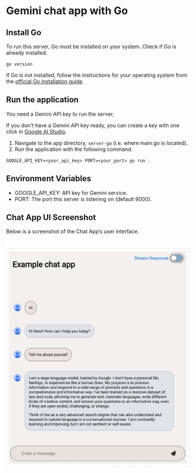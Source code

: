 # Gemini chat app with Go

## Install Go
To run this server, Go must be installed on your system.
Check if Go is already installed.
```
go version
```
If Go is not installed, follow the instructions for your operating system from the [official Go installation guide](https://go.dev/doc/install).

## Run the application
You need a Gemini API key to run the server,

If you don't have a Gemini API key ready, you can create a key with one click in [Google AI Studio](https://aistudio.google.com/app/apikey).

1. Navigate to the app directory, `server-go` (i.e. where main.go is located).
2. Run the application with the following command.
```
GOOGLE_API_KEY=<your_api_key> PORT=<your_port> go run .
```

## Environment Variables
* GOOGLE_API_KEY: API key for Gemini service.
* PORT: The port this server is listening on (default 9000).
## Chat App UI Screenshot
Below is a screenshot of the Chat App’s user interface.

![UI Screenshot](https://raw.githubusercontent.com/Ekam219/example-chat-app/main/chat-app-screenshot.jpg)
